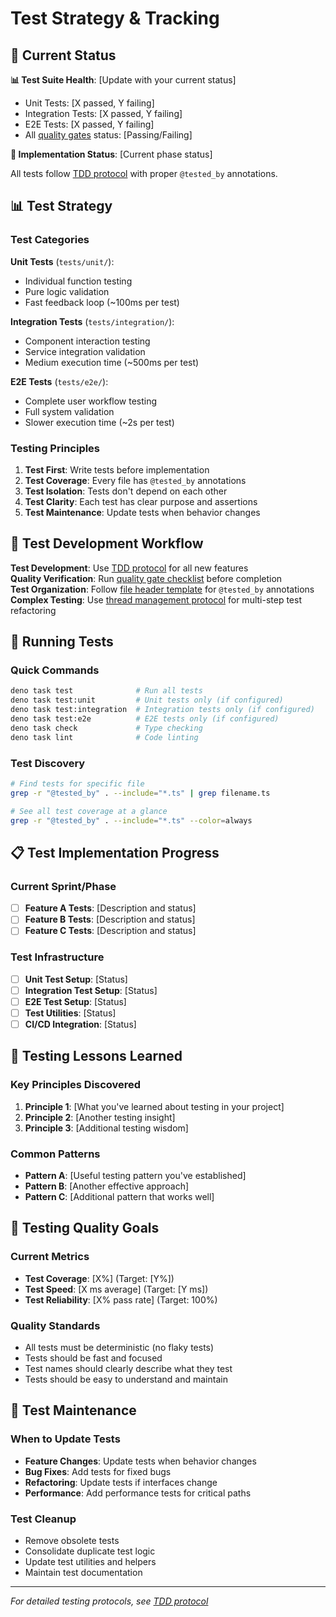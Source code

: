 # Test Strategy & Tracking

## 🎯 Current Status

**📊 Test Suite Health**: [Update with your current status]

- Unit Tests: [X passed, Y failing]
- Integration Tests: [X passed, Y failing]
- E2E Tests: [X passed, Y failing]
- All [quality gates](PROTOCOLS.md#quality-gates) status: [Passing/Failing]

**🎉 Implementation Status**: [Current phase status]

All tests follow [TDD protocol](PROTOCOLS.md#test-driven-development) with proper `@tested_by` annotations.

## 📊 Test Strategy

### Test Categories

**Unit Tests** (`tests/unit/`):

- Individual function testing
- Pure logic validation
- Fast feedback loop (~100ms per test)

**Integration Tests** (`tests/integration/`):

- Component interaction testing
- Service integration validation
- Medium execution time (~500ms per test)

**E2E Tests** (`tests/e2e/`):

- Complete user workflow testing
- Full system validation
- Slower execution time (~2s per test)

### Testing Principles

1. **Test First**: Write tests before implementation
2. **Test Coverage**: Every file has `@tested_by` annotations
3. **Test Isolation**: Tests don't depend on each other
4. **Test Clarity**: Each test has clear purpose and assertions
5. **Test Maintenance**: Update tests when behavior changes

## 🔧 Test Development Workflow

**Test Development**: Use [TDD protocol](PROTOCOLS.md#test-driven-development) for all new features\
**Quality Verification**: Run [quality gate checklist](PROTOCOLS.md#quality-gates) before completion\
**Test Organization**: Follow [file header template](PROTOCOLS.md#file-header-templates) for `@tested_by` annotations\
**Complex Testing**: Use [thread management protocol](PROTOCOLS.md#thread-management-protocol) for multi-step test refactoring

## 🧪 Running Tests

### Quick Commands

```bash
deno task test              # Run all tests
deno task test:unit         # Unit tests only (if configured)
deno task test:integration  # Integration tests only (if configured)  
deno task test:e2e          # E2E tests only (if configured)
deno task check             # Type checking
deno task lint              # Code linting
```

### Test Discovery

```bash
# Find tests for specific file
grep -r "@tested_by" . --include="*.ts" | grep filename.ts

# See all test coverage at a glance
grep -r "@tested_by" . --include="*.ts" --color=always
```

## 📋 Test Implementation Progress

### Current Sprint/Phase

- [ ] **Feature A Tests**: [Description and status]
- [ ] **Feature B Tests**: [Description and status]
- [ ] **Feature C Tests**: [Description and status]

### Test Infrastructure

- [ ] **Unit Test Setup**: [Status]
- [ ] **Integration Test Setup**: [Status]
- [ ] **E2E Test Setup**: [Status]
- [ ] **Test Utilities**: [Status]
- [ ] **CI/CD Integration**: [Status]

## 🧠 Testing Lessons Learned

### Key Principles Discovered

1. **Principle 1**: [What you've learned about testing in your project]
2. **Principle 2**: [Another testing insight]
3. **Principle 3**: [Additional testing wisdom]

### Common Patterns

- **Pattern A**: [Useful testing pattern you've established]
- **Pattern B**: [Another effective approach]
- **Pattern C**: [Additional pattern that works well]

## 🎯 Testing Quality Goals

### Current Metrics

- **Test Coverage**: [X%] (Target: [Y%])
- **Test Speed**: [X ms average] (Target: [Y ms])
- **Test Reliability**: [X% pass rate] (Target: 100%)

### Quality Standards

- All tests must be deterministic (no flaky tests)
- Tests should be fast and focused
- Test names should clearly describe what they test
- Tests should be easy to understand and maintain

## 🔄 Test Maintenance

### When to Update Tests

- **Feature Changes**: Update tests when behavior changes
- **Bug Fixes**: Add tests for fixed bugs
- **Refactoring**: Update tests if interfaces change
- **Performance**: Add performance tests for critical paths

### Test Cleanup

- Remove obsolete tests
- Consolidate duplicate test logic
- Update test utilities and helpers
- Maintain test documentation

---

_For detailed testing protocols, see [TDD protocol](PROTOCOLS.md#test-driven-development)_
